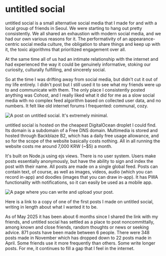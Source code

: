 # untitled social

untitled social is a small alternative social media that I made for and with a local group of friends in Seoul. We were starting to hang out pretty consistently. We all shared an exhaustion with modern social media, and we had our own various reasons for it. The performativity of an appearance-centric social media culture, the obligation to share things and keep up with it, the toxic algorithms that prioritized engagement over all.

At the same time all of us had an intimate relationship with the internet and had experienced the way it could be genuinely informative, stoking our curiosity, culturally fulfilling, and sincerely social.

So at the time I was drifting away from social media, but didn't cut it out of my life entirely. I didn't post but I still used it to see what my friends were up to and communicate with them. The only place I consistently posted anything was Cohost, and I really liked what it did for me as a slow social media with no complex feed algorithm based on collected user data, and no numbers. It felt like old internet forums I frequented: communal, cozy.

![A post on untitled social. It's extremely minimal.](https://quewon.github.io/projects/media/untitled-social.png)

untitled social is hosted on the cheapest DigitalOcean droplet I could find. Its domain is a subdomain of a Free DNS domain. Multimedia is stored and hosted through Backblaze B2, which has a daily free usage allowance, and so for the scope of the website basically costs nothing. All in all running the website costs me around 7,000 KRW (~$5) a month.

It's built on Node.js using ejs views. There is no user system. Users make posts essentially anonymously, but have the ability to sign and index the post with their name. All posts are made on a single global feed. Posts can contain text, of course, as well as images, videos, audio (which you can record in-app) and doodles (images that you can draw in-app). It has PWA functionality with notifications, so it can easily be used as a mobile app.

![A page where you can write and upload your post.](https://quewon.github.io/projects/media/untitled-social-post-builder.png)

Here is a link to a copy of one of the first posts I made on untitled social, writing in length about what I wanted it to be.

As of May 2025 it has been about 6 months since I shared the link with my friends, and untitled social has settled as a place to post noncommittally, among known and close friends, random thoughts or news or seeking advice. 871 posts have been made between 6 people. There were 348 posts made in November which has dropped down to 22 posts made in April. Some friends use it more frequently than others. Some write longer posts. For me, it continues to fill a gap that I feel in the internet.
